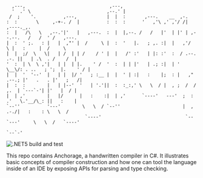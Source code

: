 ```

  ,---,                               ,---,                                                       
  '  .' \                            ,--.' |                                                       
 /  ;    '.          ,---,           |  |  :       ,---.    __  ,-.                                
:  :       \     ,-+-. /  |          :  :  :      '   ,'\ ,' ,'/ /|            ,----._,.           
:  |   /\   \   ,--.'|'   |   ,---.  :  |  |,--. /   /   |'  | |' | ,--.--.   /   /  ' /   ,---.   
|  :  ' ;.   : |   |  ,"' |  /     \ |  :  '   |.   ; ,. :|  |   ,'/       \ |   :     |  /     \  
|  |  ;/  \   \|   | /  | | /    / ' |  |   /' :'   | |: :'  :  / .--.  .-. ||   | .\  . /    /  | 
'  :  | \  \ ,'|   | |  | |.    ' /  '  :  | | |'   | .; :|  | '   \__\/: . ..   ; ';  |.    ' / | 
|  |  '  '--'  |   | |  |/ '   ; :__ |  |  ' | :|   :    |;  : |   ," .--.; |'   .   . |'   ;   /| 
|  :  :        |   | |--'  '   | '.'||  :  :_:,' \   \  / |  , ;  /  /  ,.  | `---`-'| |'   |  / | 
|  | ,'        |   |/      |   :    :|  | ,'      `----'   ---'  ;  :   .'   \.'__/\_: ||   :    | 
`--''          '---'        \   \  / `--''                       |  ,     .-./|   :    : \   \  /  
                             `----'                               `--`---'     \   \  /   `----'   
                                                                                `--`-'            

```

![.NET5 build and test](https://github.com/rickvanschalkwijk/anchorage/workflows/.NET5%20build%20and%20test/badge.svg)


This repo contains Anchorage, a handwritten compiler in C#. 
It illustrates basic concepts of compiler construction and how one can tool the language inside of an IDE by exposing APIs for parsing and type checking.
